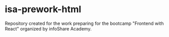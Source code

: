 # isa-prework-html

Repository created for the work preparing for the bootcamp "Frontend with React" organized by infoShare Academy.

